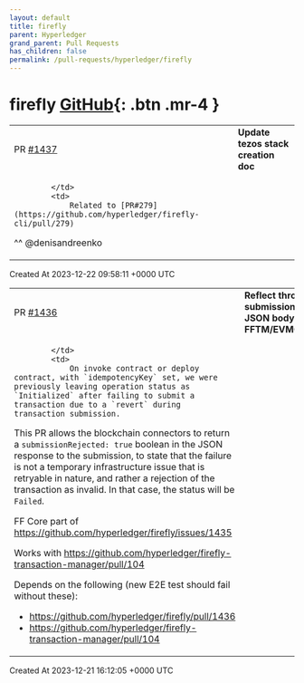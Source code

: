 ```yaml
---
layout: default
title: firefly
parent: Hyperledger
grand_parent: Pull Requests
has_children: false
permalink: /pull-requests/hyperledger/firefly
---
```


# firefly <span class="fs-3 right-align">[GitHub](https://github.com/hyperledger/firefly){: .btn .mr-4 }</span>


<div>
    <table>
        <tr>
            <td>
                PR <a href="https://github.com/hyperledger/firefly/pull/1437" class=".btn">#1437</a>
            </td>
            <td>
                <b>
                    Update tezos stack creation doc
                </b>
            </td>
        </tr>
        <tr>
            <td>
                
            </td>
            <td>
                Related to [PR#279](https://github.com/hyperledger/firefly-cli/pull/279)

^^ @denisandreenko 
            </td>
        </tr>
    </table>
    <div class="right-align">
        Created At 2023-12-22 09:58:11 +0000 UTC
    </div>
</div>

<div>
    <table>
        <tr>
            <td>
                PR <a href="https://github.com/hyperledger/firefly/pull/1436" class=".btn">#1436</a>
            </td>
            <td>
                <b>
                    Reflect through submissionRejected JSON body from FFTM/EVMConnect
                </b>
            </td>
        </tr>
        <tr>
            <td>
                
            </td>
            <td>
                On invoke contract or deploy contract, with `idempotencyKey` set, we were previously leaving operation status as `Initialized` after failing to submit a transaction due to a `revert` during transaction submission.

This PR allows the blockchain connectors to return a `submissionRejected: true` boolean in the JSON response to the submission, to state that the failure is not a temporary infrastructure issue that is retryable in nature, and rather a rejection of the transaction as invalid. In that case, the status will be `Failed`.

FF Core part of https://github.com/hyperledger/firefly/issues/1435

Works with https://github.com/hyperledger/firefly-transaction-manager/pull/104

Depends on the following (new E2E test should fail without these):
- https://github.com/hyperledger/firefly/pull/1436
- https://github.com/hyperledger/firefly-transaction-manager/pull/104
            </td>
        </tr>
    </table>
    <div class="right-align">
        Created At 2023-12-21 16:12:05 +0000 UTC
    </div>
</div>

